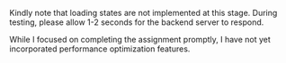 Kindly note that loading states are not implemented at this stage. During testing, please allow 1-2 seconds for the backend server to respond.

While I focused on completing the assignment promptly, I have not yet incorporated performance optimization features.
